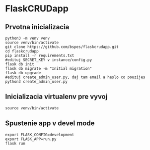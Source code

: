 FlaskCRUDapp
================

Prvotna inicializacia
----------------
    python3 -m venv venv
    source venv/bin/activate
    git clone https://github.com/bspes/flaskcrudapp.git
    cd flaskcrudapp
    pip install -r requirements.txt
    #edituj SECRET_KEY v instance/config.py
    flask db init
    flask db migrate -m "Initial migration"
    flask db upgrade
    #edituj create_admin_user.py, daj tam email a heslo co pouzijes
    python3 create_admin_user.py

Inicializacia virtualenv pre vyvoj
----------------
    source venv/bin/activate

Spustenie app v devel mode
----------------
    export FLASK_CONFIG=development
    export FLASK_APP=run.py
    flask run
